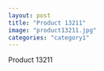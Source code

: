 ```yaml
---
layout: post
title: "Product 13211"
image: "product13211.jpg"
categories: "category1"
---
```

Product 13211
